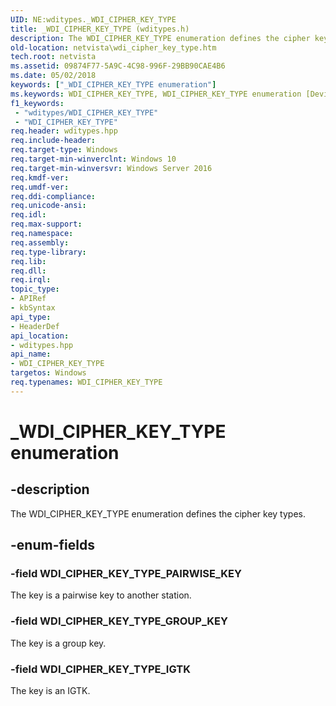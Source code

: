 ```yaml
---
UID: NE:wditypes._WDI_CIPHER_KEY_TYPE
title: _WDI_CIPHER_KEY_TYPE (wditypes.h)
description: The WDI_CIPHER_KEY_TYPE enumeration defines the cipher key types.
old-location: netvista\wdi_cipher_key_type.htm
tech.root: netvista
ms.assetid: 09874F77-5A9C-4C98-996F-29BB90CAE4B6
ms.date: 05/02/2018
keywords: ["_WDI_CIPHER_KEY_TYPE enumeration"]
ms.keywords: WDI_CIPHER_KEY_TYPE, WDI_CIPHER_KEY_TYPE enumeration [Device and Driver Installation], WDI_CIPHER_KEY_TYPE_GROUP_KEY, WDI_CIPHER_KEY_TYPE_IGTK, WDI_CIPHER_KEY_TYPE_PAIRWISE_KEY, _WDI_CIPHER_KEY_TYPE, netvista.wdi_cipher_key_type, netvista.wifi_cipher_key_type, wditypes/WDI_CIPHER_KEY_TYPE, wditypes/WDI_CIPHER_KEY_TYPE_GROUP_KEY, wditypes/WDI_CIPHER_KEY_TYPE_IGTK, wditypes/WDI_CIPHER_KEY_TYPE_PAIRWISE_KEY
f1_keywords:
 - "wditypes/WDI_CIPHER_KEY_TYPE"
 - "WDI_CIPHER_KEY_TYPE"
req.header: wditypes.hpp
req.include-header: 
req.target-type: Windows
req.target-min-winverclnt: Windows 10
req.target-min-winversvr: Windows Server 2016
req.kmdf-ver: 
req.umdf-ver: 
req.ddi-compliance: 
req.unicode-ansi: 
req.idl: 
req.max-support: 
req.namespace: 
req.assembly: 
req.type-library: 
req.lib: 
req.dll: 
req.irql: 
topic_type:
- APIRef
- kbSyntax
api_type:
- HeaderDef
api_location:
- wditypes.hpp
api_name:
- WDI_CIPHER_KEY_TYPE
targetos: Windows
req.typenames: WDI_CIPHER_KEY_TYPE
---
```


# _WDI_CIPHER_KEY_TYPE enumeration


## -description


The WDI_CIPHER_KEY_TYPE enumeration defines the cipher key types.


## -enum-fields




### -field WDI_CIPHER_KEY_TYPE_PAIRWISE_KEY

The key is a pairwise key to another station.


### -field WDI_CIPHER_KEY_TYPE_GROUP_KEY

The key is a group key.


### -field WDI_CIPHER_KEY_TYPE_IGTK

The key is an IGTK.

